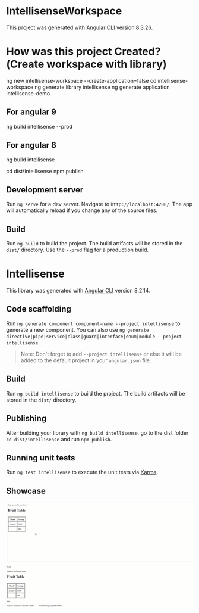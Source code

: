 # IntellisenseWorkspace

This project was generated with [Angular CLI](https://github.com/angular/angular-cli) version 8.3.26.

# How was this project Created?(Create workspace with library)
ng new intellisense-workspace --create-application=false
cd intellisense-workspace
ng generate library intellisense
ng generate application intellisense-demo

## For angular 9
ng build intellisense --prod

## For angular 8
ng build intellisense

cd dist\intellisense
npm publish

## Development server

Run `ng serve` for a dev server. Navigate to `http://localhost:4200/`. The app will automatically reload if you change any of the source files.

## Build

Run `ng build` to build the project. The build artifacts will be stored in the `dist/` directory. Use the `--prod` flag for a production build.

# Intellisense

This library was generated with [Angular CLI](https://github.com/angular/angular-cli) version 8.2.14.

## Code scaffolding

Run `ng generate component component-name --project intellisense` to generate a new component. You can also use `ng generate directive|pipe|service|class|guard|interface|enum|module --project intellisense`.
> Note: Don't forget to add `--project intellisense` or else it will be added to the default project in your `angular.json` file. 

## Build

Run `ng build intellisense` to build the project. The build artifacts will be stored in the `dist/` directory.

## Publishing

After building your library with `ng build intellisense`, go to the dist folder `cd dist/intellisense` and run `npm publish`.

## Running unit tests

Run `ng test intellisense` to execute the unit tests via [Karma](https://karma-runner.github.io).

## Showcase
![](https://github.com/farshadbayat/intellisense-workspace/blob/Farshad-06132020-Support-Angular8/intellisense-example.gif)
